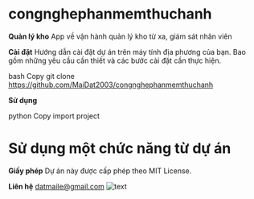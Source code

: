 # congnghephanmemthuchanh
**Quản lý kho**
App về vận hành quản lý kho từ xa, giám sát nhân viên

**Cài đặt**
Hướng dẫn cài đặt dự án trên máy tính địa phương của bạn. Bao gồm những yêu cầu cần thiết và các bước cài đặt cần thực hiện.

bash
Copy
git clone https://github.com/MaiDat2003/congnghephanmemthuchanh

**Sử dụng**

python
Copy
import project

# Sử dụng một chức năng từ dự án


**Giấy phép**
Dự án này được cấp phép theo MIT License.

**Liên hệ**
datmaile@gmail.com
![text]([image_url](https://we25.vn/media2018/Img_News/2023/08/16/0d4da0b21ef1f7afaee0-1-1-1-1-1-1-1-1-1-1-1-1-1-1-1-1-1-1-1-1-1-2-1-1-1-1-1-1-1-1-1-1-1-1-1-1-1-1-1-1-1-1-1-1-1-1-1_20230816165032.jpg)https://we25.vn/media2018/Img_News/2023/08/16/0d4da0b21ef1f7afaee0-1-1-1-1-1-1-1-1-1-1-1-1-1-1-1-1-1-1-1-1-1-2-1-1-1-1-1-1-1-1-1-1-1-1-1-1-1-1-1-1-1-1-1-1-1-1-1_20230816165032.jpg)
